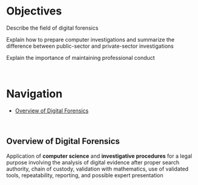 # Objectives  

Describe the field of digital forensics  

Explain how to prepare computer investigations and summarize the difference between public-sector and private-sector investigations  

Explain the importance of maintaining professional conduct  

<br>

# Navigation

* [Overview of Digital Forensics](#overview-of-digital-forensics)  


<br>

## Overview of Digital Forensics  

Application of <b>computer science</b> and <b>investigative procedures</b> for a legal purpose involving the analysis of digital evidence after proper search authority, chain of custody, validation with mathematics, use of validated tools, repeatability, reporting, and possible expert presentation  



